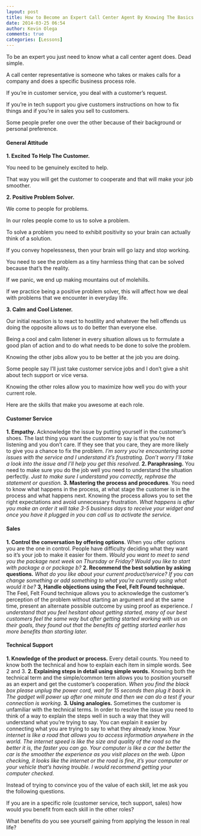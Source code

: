 ```yaml
---
layout: post
title: How to Become an Expert Call Center Agent By Knowing The Basics
date: 2014-03-25 06:54
author: Kevin Olega
comments: true
categories: [Lessons]
---
```

To be an expert you just need to know what a call center agent does. Dead simple.

A call center representative is someone who takes or makes calls for a company and does a specific business process role. 

If you’re in customer service, you deal with a customer’s request. 

If you’re in tech support you give customers instructions on how to fix things and if you’re in sales you sell to customers. 

Some people prefer one over the other because of their background or personal preference.

#### General Attitude

**1. Excited To Help The Customer.** 

You need to be genuinely excited to help. 

That way you will get the customer to cooperate and that will make your job smoother.

**2. Positive Problem Solver.** 

We come to people for problems. 

In our roles people come to us to solve a problem. 

To solve a problem you need to exhibit positivity so your brain can actually think of a solution. 

If you convey hopelessness, then your brain will go lazy and stop working. 

You need to see the problem as a tiny harmless thing that can be solved because that’s the reality. 

If we panic, we end up making mountains out of molehills. 

If we practice being a positive problem solver, this will affect how we deal with problems that we encounter in everyday life.

**3. Calm and Cool Listener.** 

Our initial reaction is to react to hostility and whatever the hell offends us doing the opposite allows us to do better than everyone else. 

Being a cool and calm listener in every situation allows us to formulate a good plan of action and to do what needs to be done to solve the problem.

Knowing the other jobs allow you to be better at the job you are doing.

Some people say I’ll just take customer service jobs and I don’t give a shit about tech support or vice versa. 

Knowing the other roles allow you to maximize how well you do with your current role.

Here are the skills that make you awesome at each role.

#### Customer Service

**1. Empathy.** Acknowledge the issue by putting yourself in the customer’s shoes. The last thing you want the customer to say is that you’re not listening and you don’t care. If they see that you care, they are more likely to give you a chance to fix the problem. <em>I’m sorry you’re encountering some issues with the service and I understand it’s frustrating. Don’t worry I’ll take a look into the issue and I’ll help you get this resolved.</em>
**2. Paraphrasing.** You need to make sure you do the job well you need to understand the situation perfectly.<em> Just to make sure I understand you correctly, rephrase the statement or question.</em>
**3. Mastering the process and procedures**. You need to know what happens in the process, at what stage the customer is in the process and what happens next. Knowing the process allows you to set the right expectations and avoid unnecessary frustration.<em> What happens is after you make an order it will take 3-5 business days to receive your widget and once you have it plugged in you can call us to activate the service.</em>

#### Sales

**1. Control the conversation by offering options**. When you offer options you are the one in control. People have difficulty deciding what they want so it’s your job to make it easier for them. <em>Would you want to meet to send you the package next week on Thursday or Friday? Would you like to start with package a or package b?</em>
**2. Recommend the best solution by asking questions.** <em>What do you like about your current product/service? If you can change something or add something to what you’re currently using what would it be?</em>
**3, Handle objections using the Feel, Felt Found technique.** The Feel, Felt Found technique allows you to acknowledge the customer’s perception of the problem without starting an argument and at the same time, present an alternate possible outcome by using proof as experience.<em> I understand that you feel hesitant about getting started, many of our best customers feel the same way but after getting started working with us on their goals, they found out that the benefits of getting started earlier has more benefits than starting later.</em>

#### Technical Support

**1. Knowledge of the product or process.** Every detail counts. You need to know both the technical and how to explain each item in simple words. See 2 and 3.
**2. Explaining steps in detail using simple words.** Knowing both the technical term and the simple/common term allows you to position yourself as an expert and get the customer’s cooperation. <em>When you find the black box please unplug the power cord, wait for 15 seconds then plug it back in. The gadget will power up after one minute and then we can do a test if your connection is working.</em>
**3. Using analogies.** Sometimes the customer is unfamiliar with the technical terms. In order to resolve the issue you need to think of a way to explain the steps well in such a way that they will understand what you’re trying to say. You can explain it easier by connecting what you are trying to say to what they already know.<em> Your internet is like a road that allows you to access information anywhere in the world. The internet speed is like the size and quality of the road so the better it is, the faster you can go. Your computer is like a car the better the car is the smoother the experience as you visit places on the web. Upon checking, it looks like the internet or the road is fine, it’s your computer or your vehicle that’s having trouble. I would recommend getting your computer checked.</em>

Instead of trying to convince you of the value of each skill, let me ask you the following questions.

If you are in a specific role (customer service, tech support, sales) how would you benefit from each skill in the other roles?

What benefits do you see yourself gaining from applying the lesson in real life?
